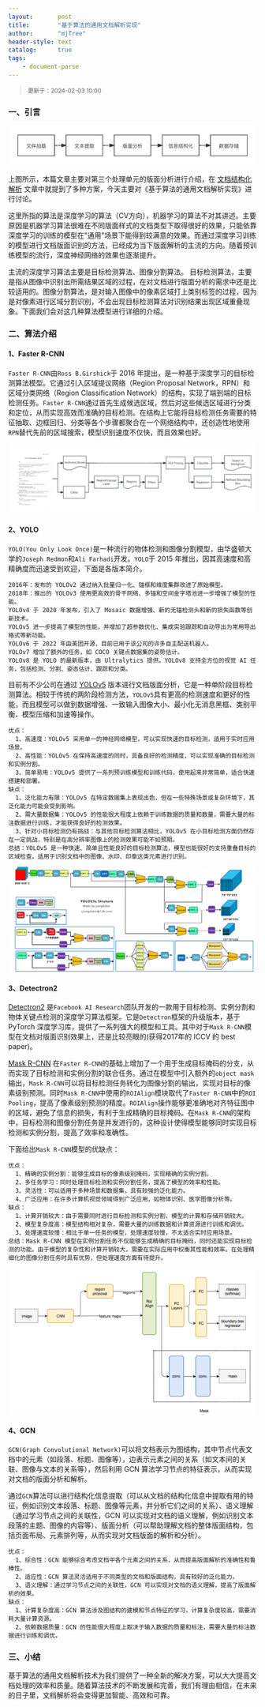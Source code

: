 ```yaml
---
layout:       post
title:        "基于算法的通用文档解析实现"
author:       "mjTree"
header-style: text
catalog:      true
tags:
    - document-parse
---
```


><small>更新于：2024-02-03 10:00</small>


### 一、引言

![DocumentParseWorkFlow](/img/article-img/2024/02/0203_1.png)  

上图所示，本篇文章主要对第三个处理单元的版面分析进行介绍，在 [文档结构化解析](/2023/11/03/文档结构化解析) 文章中就提到了多种方案，今天主要对《基于算法的通用文档解析实现》进行讨论。  

这里所指的算法是深度学习的算法（CV方向），机器学习的算法不对其讲述。主要原因是机器学习算法很难在不同版面样式的文档类型下取得很好的效果，只能依靠深度学习的训练的模型在"通用"场景下能得到较满意的效果。而通过深度学习训练的模型进行文档版面识别的方法，已经成为当下版面解析的主流的方向。随着预训练模型的流行，深度神经网络的效果也逐渐提升。  

主流的深度学习算法主要是目标检测算法、图像分割算法。 目标检测算法，主要是指从图像中识别出所需结果区域的过程，在对文档进行版面分析的需求中还是比较适用的。图像分割算法，是对输入图像中的像素区域打上类别标签的过程，因为是对像素进行区域分割识别，不会出现目标检测算法对识别结果出现区域重叠现象。下面我们会对这几种算法模型进行详细的介绍。  


### 二、算法介绍

#### 1、Faster R-CNN

`Faster R-CNN`由`Ross B.Girshick`于 2016 年提出，是一种基于深度学习的目标检测算法模型。它通过引入区域提议网络（Region Proposal Network，RPN）和区域分类网络（Region Classification Network）的结构，实现了端到端的目标检测任务。`Faster R-CNN`通过首先生成候选区域，然后对这些候选区域进行分类和定位，从而实现高效而准确的目标检测。在结构上它能将目标检测任务需要的特征抽取、边框回归、分类等各个步骤都聚合在一个网络结构中，还创造性地使用`RPN`替代先前的区域搜索，模型识别速度不仅快，而且效果也好。

![FasterRCNN](/img/article-img/2024/02/0203_2.png)  


#### 2、YOLO

`YOLO(You Only Look Once)`是一种流行的物体检测和图像分割模型，由华盛顿大学的`Joseph Redmon`和`Ali Farhadi`开发。`YOLO`于 2015 年推出，因其高速度和高精确度而迅速受到欢迎，下面是各版本简介。  

```text
2016年：发布的 YOLOv2 通过纳入批量归一化、锚框和维度集群改进了原始模型。
2018年：推出的 YOLOv3 使用更高效的骨干网络、多锚和空间金字塔池进一步增强了模型的性能。
YOLOv4 于 2020 年发布，引入了 Mosaic 数据增强、新的无锚检测头和新的损失函数等创新技术。
YOLOv5 进一步提高了模型的性能，并增加了超参数优化、集成实验跟踪和自动导出为常用导出格式等新功能。
YOLOv6 于 2022 年由美团开源，目前已用于该公司的许多自主配送机器人。
YOLOv7 增加了额外的任务，如 COCO 关键点数据集的姿势估计。
YOLOv8 是 YOLO 的最新版本，由 Ultralytics 提供。YOLOv8 支持全方位的视觉 AI 任务，包括检测、分割、姿态估计、跟踪和分类。
```

目前有不少公司在通过 [YOLOv5](https://github.com/ultralytics/yolov5) 版本进行文档版面分析，它是一种单阶段目标检测算法。相较于传统的两阶段检测方法，`YOLOv5`具有更高的检测速度和更好的性能，而且模型可以做到数据增强、一致输入图像大小、最小化无消息黑框、类别平衡、模型压缩和加速等操作。  

```text
优点：
  1、高速度：YOLOv5 采用单一的神经网络模型，可以实现快速的目标检测，适用于实时应用场景。
  2、高性能：YOLOv5 在保持高速度的同时，具备良好的检测精度，可以实现准确的目标检测和实例分割。
  3、简单易用：YOLOv5 提供了一系列预训练模型和训练代码，使用起来非常简单，适合快速搭建和部署。
缺点：
  1、泛化能力有限：YOLOv5 在特定数据集上表现出色，但在一些特殊场景或复杂环境下，其泛化能力可能会受到影响。
  2、需大量数据集：YOLOv5 的性能很大程度上依赖于训练数据的质量和数量，需要大量的标注数据进行训练，才能获得良好的检测效果。
  3、针对小目标检测仍有挑战：与其他目标检测算法相比，YOLOv5 在小目标检测方面仍然存在一定挑战，特别是在高分辨率图像上的检测效果可能不如预期。
总结：YOLOv5 是一种快速、简单且性能良好的目标检测算法，模型也能很好的支持重叠目标的区域检查，适用于识别文档中的图像、水印、印章这类元素进行识别。
```

![YOLOv5](/img/article-img/2024/02/0203_3.png)  


#### 3、Detectron2

[Detectron2](https://github.com/facebookresearch/detectron2) 是`Facebook AI Research`团队开发的一款用于目标检测、实例分割和物体关键点检测的深度学习算法框架。它是`Detectron`框架的升级版本，基于 PyTorch 深度学习库，提供了一系列强大的模型和工具。其中对于`Mask R-CNN`模型在文档对版面识别效果上，还是比较亮眼的(获得2017年的 ICCV 的 best paper)。  

[Mask R-CNN](https://github.com/matterport/Mask_RCNN) 在`Faster R-CNN`的基础上增加了一个用于生成目标掩码的分支，从而实现了目标检测和实例分割的联合任务。通过在模型中引入额外的`object mask`输出，`Mask R-CNN`可以将目标检测任务转化为图像分割的输出，实现对目标的像素级别预测。同时`Mask R-CNN`中使用的`ROIAlign`模块取代了`Faster R-CNN`中的`ROI Pooling`，提高了像素级别预测的精度。`ROIAlign`操作能够更准确地对齐特征图中的区域，避免了信息的损失，有利于生成精确的目标掩码。在`Mask R-CNN`的架构中，目标检测和图像分割任务是并发进行的，这种设计使得模型能够同时实现目标检测和实例分割，提高了效率和准确性。  

下面给出`Mask R-CNN`模型的优缺点：  
```text
优点：
  1、精确的实例分割：能够生成目标的像素级别掩码，实现精确的实例分割。
  2、多任务学习：同时处理目标检测和实例分割任务，提高了模型的效率和性能。
  3、灵活性：可以适用于多种场景和数据集，具有较强的泛化能力。
  4、广泛应用：在许多计算机视觉领域得到广泛应用，如物体识别、医学图像分析等。
缺点：
  1、计算开销较大：由于需要同时进行目标检测和实例分割，模型的计算和存储开销较大。
  2、模型复杂度高：模型结构相对复杂，需要大量的训练数据和计算资源进行训练和调优。
  3、处理速度较慢：相比于单一任务的模型，处理速度较慢，不太适合实时应用场景。
总结：Mask R-CNN 模型在实例分割任务不仅能够生成精确的目标掩码，同时还能实现目标检测的功能。由于模型的复杂性和计算开销较大，需要在实际应用中权衡其性能和效率。在处理精细化的图像分割任务时具有优势，但处理速度方面有待提升。
```

![MaskR-CNN](/img/article-img/2024/02/0203_4.png)  


#### 4、GCN

`GCN(Graph Convolutional Network)`可以将文档表示为图结构，其中节点代表文档中的元素（如段落、标题、图像等），边表示元素之间的关系（如文本间的关联、图像与文本的关系等），然后利用 GCN 算法学习节点的特征表示，从而实现对文档的版面分析和解析。  

通过`GCN`算法可以进行结构化信息提取（可以从文档的结构化信息中提取有用的特征，例如识别文本段落、标题、图像等元素，并分析它们之间的关系）、语义理解（通过学习节点之间的关联性，GCN 可以实现对文档的语义理解，例如识别文本段落的主题、图像的内容等）、版面分析（可以帮助理解文档的整体版面结构，包括页面布局、元素排列等，从而实现对文档版面的解析和分析）。

```text
优点：
  1、综合性：GCN 能够综合考虑文档中各个元素之间的关系，从而提高版面解析的准确性和鲁棒性。
  2、适应性：GCN 算法灵活适用于不同类型的文档和版面结构，具有较好的泛化能力。
  3、语义理解：通过学习节点之间的关联性，GCN 可以实现对文档的语义理解，提高了版面解析的效果。
缺点：
  1、计算复杂度高：GCN 算法涉及图结构的建模和节点特征的学习，计算复杂度较高，需要消耗大量计算资源。
  2、依赖数据质量：GCN 的性能很大程度上取决于输入数据的质量和标注，需要大量的标注数据进行训练和调优。
```


### 三、小结

基于算法的通用文档解析技术为我们提供了一种全新的解决方案，可以大大提高文档处理的效率和质量。随着算法技术的不断发展和完善，我们有理由相信，在未来的日子里，文档解析将会变得更加智能、高效和可靠。

